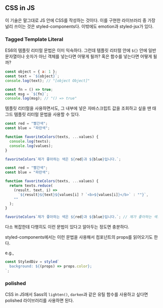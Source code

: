 ## CSS in JS

이 기술은 말그대로 JS 안에 CSS를 작성하는 것이다. 이를 구현한 라이브러리 중 가장 널리 쓰이는 것은 styled-components다. 이밖에도 emotion과 styled-jsx가 있다.

### Tagged Template Literal

ES6의 템플릿 리터럴 문법은 이미 익숙하다. 그런데 템플릿 리터럴 안에 `${}` 안에 일반 문자열이나 숫자가 아닌 객체를 넣는다면 어떻게 될까? 혹은 함수를 넣는다면 어떻게 될까?

```js
const object = { a: 1 };
const text = `${object}`;
console.log(text); // "[object Object]"

const fn = () => true;
const msg = `${fn}`;
console.log(msg); // "() => true"
```

템플릿 리터럴을 사용하면서도, 그 내부에 넣은 자바스크립트 값을 조회하고 싶을 땐 태그드 템플릿 리터럴 문법을 사용할 수 있다.

```js
const red = "빨간색";
const blue = "파란색";

function favoriteColors(texts, ...values) {
  console.log(texts);
  console.log(values);
}

favoriteColors`제가 좋아하는 색은 ${red}과 ${blue}입니다.`;
```

```js
const red = "빨간색";
const blue = "파란색";

function favoriteColors(texts, ...values) {
  return texts.reduce(
    (result, text, i) =>
      `${result}${text}${values[i] ? `<b>${values[i]}</b>` : ""}`,
    ""
  );
}

favoriteColors`제가 좋아하는 색은 ${red}과 ${blue}입니다.`; // 제가 좋아하는 색은 <b>빨간색</b>과 <b>파란색</b>입니다.
```

다소 복잡한데 다행히도 이런 문법이 있다고 알아두는 정도면 충분하다.

styled-components에서는 이런 문법을 사용해서 컴포넌트의 props를 읽어오기도 한다.

e.g.,

```js
const StyledDiv = styled`
  background: ${(props) => props.color};
`;
```

### polished

CSS in JS애서 Sass의 `lighten()`, `darken`과 같은 유틸 함수를 사용하고 싶다면 polished 라이브러리를 사용하면 된다.
